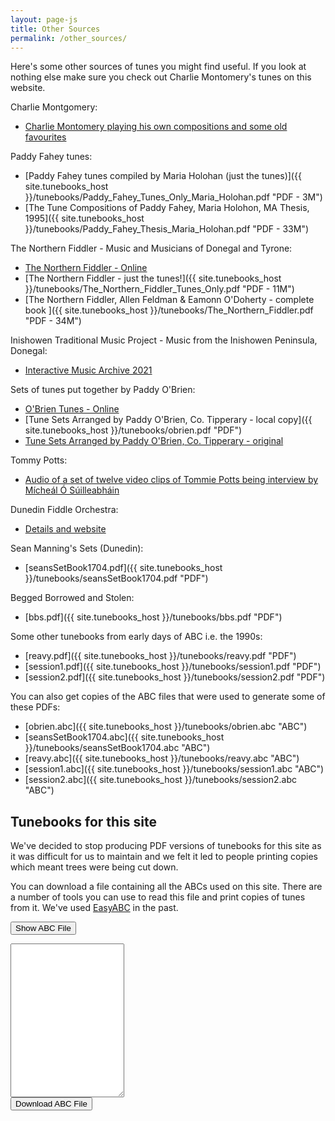 ```yaml
---
layout: page-js
title: Other Sources
permalink: /other_sources/
---
```

Here's some other sources of tunes you might find useful. If you look at nothing
else make sure you check out Charlie Montomery's tunes on this website.

Charlie Montgomery:

 * [Charlie Montomery playing his own compositions and some old favourites](/charlie_montgomery/)

Paddy Fahey tunes:

 * [Paddy Fahey tunes compiled by Maria Holohan (just the tunes)]({{ site.tunebooks_host }}/tunebooks/Paddy_Fahey_Tunes_Only_Maria_Holohan.pdf "PDF - 3M")
 * [The Tune Compositions of Paddy Fahey, Maria Holohon, MA Thesis, 1995]({{ site.tunebooks_host }}/tunebooks/Paddy_Fahey_Thesis_Maria_Holohan.pdf "PDF - 33M")

The Northern Fiddler - Music and Musicians of Donegal and Tyrone:

 * [The Northern Fiddler - Online](/northernfiddler/)
 * [The Northern Fiddler - just the tunes!]({{ site.tunebooks_host }}/tunebooks/The_Northern_Fiddler_Tunes_Only.pdf "PDF - 11M")
 * [The Northern Fiddler, Allen Feldman & Eamonn O'Doherty - complete book ]({{ site.tunebooks_host }}/tunebooks/The_Northern_Fiddler.pdf "PDF - 34M")

Inishowen Traditional Music Project - Music from the Inishowen Peninsula, Donegal:

 * [Interactive Music Archive 2021](https://inishowenmusicarchive.ie/interactive-archive/)

Sets of tunes put together by Paddy O'Brien:

 * [O'Brien Tunes - Online](/obrientunes/)
 * [Tune Sets Arranged by Paddy O'Brien, Co. Tipperary - local copy]({{ site.tunebooks_host }}/tunebooks/obrien.pdf "PDF")
 * [Tune Sets Arranged by Paddy O'Brien, Co. Tipperary - original](http://www.ceolas.org/pub/tunes/tunes.pdf/POB.pdf)
 
Tommy Potts:

 * [Audio of a set of twelve video clips of Tommie Potts being interview by Mícheál Ó Súilleabháin](/pottstunes/)

Dunedin Fiddle Orchestra:

 * [Details and website ](http://www.kiwifolk.com/dfc/ "WEBSITE")

Sean Manning's Sets (Dunedin):

 * [seansSetBook1704.pdf]({{ site.tunebooks_host }}/tunebooks/seansSetBook1704.pdf "PDF")

Begged Borrowed and Stolen:

 * [bbs.pdf]({{ site.tunebooks_host }}/tunebooks/bbs.pdf "PDF")

Some other tunebooks from early days of ABC i.e. the 1990s:

 * [reavy.pdf]({{ site.tunebooks_host }}/tunebooks/reavy.pdf "PDF")
 * [session1.pdf]({{ site.tunebooks_host }}/tunebooks/session1.pdf "PDF")
 * [session2.pdf]({{ site.tunebooks_host }}/tunebooks/session2.pdf "PDF")

 You can also get copies of the ABC files that were used to generate some of these PDFs:

 * [obrien.abc]({{ site.tunebooks_host }}/tunebooks/obrien.abc "ABC")
 * [seansSetBook1704.abc]({{ site.tunebooks_host }}/tunebooks/seansSetBook1704.abc "ABC")
 * [reavy.abc]({{ site.tunebooks_host }}/tunebooks/reavy.abc "ABC")
 * [session1.abc]({{ site.tunebooks_host }}/tunebooks/session1.abc "ABC")
 * [session2.abc]({{ site.tunebooks_host }}/tunebooks/session2.abc "ABC")

Tunebooks for this site
---------

We've decided to stop producing PDF versions of tunebooks for this site as it was difficult for us to maintain and we felt it led to people printing copies which meant trees were being cut down. 

You can download a file containing all the ABCs used on this site. There are a number of tools you can use to read this file and print copies of tunes from it. We've used [EasyABC](https://sourceforge.net/projects/easyabc/) in the past.

<form id="ABCform">
    <input type="button" class="filterButton" value="Show ABC File" onclick="toggle(this);">
</form>

<div class="formParent abcSource">
    <div id='abcSource' class="abcSource formChild">
        <div class="row">
            <textarea name='abcText' id="abcText" class="abcText"
                rows="16" spellcheck="false"></textarea>
        </div>
        <div class="row">
            <span title="Download the ABC you've entered. Don't lose your work!">
        	    <input value='Download ABC File' type='button' class="filterButton"
                onclick='wssTools.downloadFile("WellingtonIrishSessions.abc", 
                        document.getElementById("abcText").value)' />
            </span>
        </div>
    </div>
</div>

<script>
window.store = {
    {% assign tunes = site.tunes %}
    {% assign sortedtunes = tunes | sort: 'titleID' %}
    {% assign tuneID = 1 %}
    {% for tune in sortedtunes %}
        "{{ tuneID }}": {
            "title": "{{ tune.title | xml_escape }}",
            "tuneID": "{{ tuneID }}",
            "abc": "{{ tune.abc | uri_escape }}"
            }{% unless forloop.last %},{% endunless %}
        {% assign tuneID = tuneID | plus: 1 %}
    {% endfor %}
};
</script>

<script src="{{ site.js_host }}/js/buildABCsource.js"></script>

<script>
function toggle(button) {
    switch (button.value) {
        case "Show ABC File":
            button.value = "Hide ABC File";
            buildABCsource.displayABCsource();      
            document.getElementById('abcSource').style.display= "block" ;
            break;
        case "Hide ABC File":
            button.value = "Show ABC File";
            document.getElementById('abcText').innerHTML = '';
            document.getElementById('abcSource').style.display= "none" ;
            break;
    }
}
</script>
